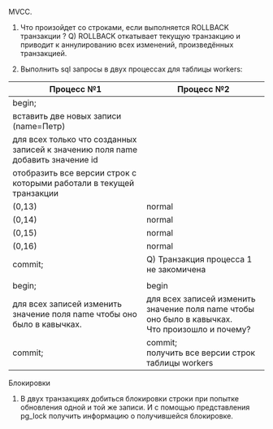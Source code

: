 MVCC.
1) Что произойдет со строками, если выполняется ROLLBACK транзакции ?
Q) ROLLBACK откатывает текущую транзакцию и приводит к аннулированию всех изменений, произведённых транзакцией.

2) Выполнить sql запросы в двух процессах для таблицы workers:

| Процесс №1                                                                       | Процесс №2                                                                                        |
|----------------------------------------------------------------------------------|---------------------------------------------------------------------------------------------------|
| begin;                                                                           |                                                                                                   |
| вставить две новых записи (name=Петр)                                            |                                                                                                   |
| для всех только что созданных  записей к значению поля name добавить значение id<br/> |                                                                                                   |
| отобразить все версии строк с которыми работали в текущей транзакции
 (0,13) | normal | 516     | 516     | (0,15)
 (0,14) | normal | 516     | 516     | (0,16)
 (0,15) | normal | 516     | 0 (a)   | (0,15)
 (0,16) | normal | 516     | 0 (a)   | (0,16)                                                                             | получить все строки таблицы. почему не видно изменений?                                           |
| commit;                                                                             | Q) Транзакция процесса 1 не закомичена                                                                                                  |
|                                                                                     |                                                                                                   |
|begin;                                                                            | begin                                                                                             |
|для всех записей изменить значение поля name чтобы оно было в кавычках.                                                                                | для всех записей изменить значение поля name чтобы оно было в кавычках. <br/>Что произошло и почему? |
|commit;                                                                                | commit;<br/>получить все версии строк таблицы workers                                             |


Блокировки
1) В двух транзакциях добиться блокировки строки при попытке обновления одной и той же записи.
И с помощью представления pg_lock получить информацию о получившейся блокировке.